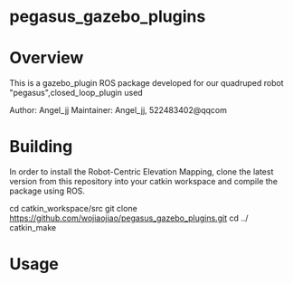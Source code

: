 # pegasus_gazebo_plugins

# Overview
This is a gazebo_plugin ROS package developed for our quadruped robot "pegasus",closed_loop_plugin used 

Author: Angel_jj
Maintainer: Angel_jj, 522483402@qqcom

# Building
In order to install the Robot-Centric Elevation Mapping, clone the latest version from this repository into your catkin workspace and compile the package using ROS.

cd catkin_workspace/src
git clone https://github.com/wojiaojiao/pegasus_gazebo_plugins.git
cd ../
catkin_make

# Usage

